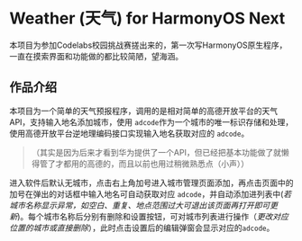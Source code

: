 # Weather (天气) for HarmonyOS Next

本项目为参加Codelabs校园挑战赛搓出来的，第一次写HarmonyOS原生程序，一直在摸索界面和功能做的都比较简陋，望海涵。

## 作品介绍

本项目为一个简单的天气预报程序，调用的是相对简单的高德开放平台的天气API，支持输入地名添加城市，使用 `adcode`作为一个城市的唯一标识存储和处理，使用高德开放平台逆地理编码接口实现输入地名获取对应的 `adcode`。

> （其实是因为后来才看到华为提供了一个API，但已经把基本功能做了就懒得管了才都用的高德的，而且以前也用过稍微熟悉点（小声））

进入软件后默认无城市，点击右上角加号进入城市管理页面添加，再点击页面中的加号在弹出的对话框中输入地名可自动获取对应 `adcode`，并自动添加进列表中(*若城市名称显示异常，如空白、重复、地点范围过大可退出该页面再打开即可更新*)。每个城市名称后分别有删除和设置按钮，可对城市列表进行操作（*更改对应位置的城市或直接删除*），此时点击设置后的编辑弹窗会显示对应的`adcode`。

